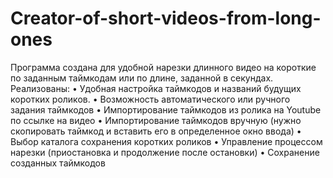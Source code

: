 # Creator-of-short-videos-from-long-ones
Программа создана для удобной нарезки длинного видео на короткие по заданным таймкодам или по длине, заданной в секундах. 
Реализованы:
•	Удобная настройка таймкодов и названий будущих коротких роликов. 
•	Возможность автоматического или ручного задания таймкодов
•	Импортирование таймкодов из ролика на Youtube по ссылке на видео
•	Импортирование таймкодов вручную (нужно скопировать таймкод и вставить его в определенное окно ввода)
•	Выбор каталога сохранения коротких роликов
•	Управление процессом нарезки (приостановка и продолжение после остановки)
•	Сохранение созданных таймкодов

